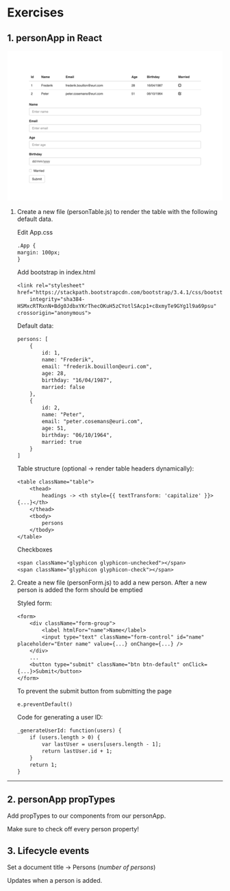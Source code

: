 # Exercises
## 1. personApp in React
<img src="images/ex1.png" alt="">

1. Create a new file (personTable.js) to render the table with the following default data.

    Edit App.css
    ```
    .App {
    margin: 100px;
    }
    ```
    Add bootstrap in index.html
    ```
    <link rel="stylesheet" href="https://stackpath.bootstrapcdn.com/bootstrap/3.4.1/css/bootstrap.min.css"
        integrity="sha384-HSMxcRTRxnN+Bdg0JdbxYKrThecOKuH5zCYotlSAcp1+c8xmyTe9GYg1l9a69psu" crossorigin="anonymous">
    ```
    Default data:
    ```
    persons: [
        {
            id: 1,
            name: "Frederik",
            email: "frederik.bouillon@euri.com",
            age: 28,
            birthday: "16/04/1987",
            married: false
        },
        {
            id: 2,
            name: "Peter",
            email: "peter.cosemans@euri.com",
            age: 51,
            birthday: "06/10/1964",
            married: true
        }
    ]
    ```
    Table structure (optional -> render table headers dynamically):
    ```
    <table className="table">
        <thead>
            headings -> <th style={{ textTransform: 'capitalize' }}>{...}</th>
        </thead>
        <tbody>
            persons
        </tbody>
    </table>
    ```
    Checkboxes
    ```
    <span className="glyphicon glyphicon-unchecked"></span>
    <span className="glyphicon glyphicon-check"></span>
    ```
2. Create a new file (personForm.js) to add a new person. After a new person is added the form should be emptied

    Styled form:
    ```
    <form>
        <div className="form-group">
            <label htmlFor="name">Name</label>
            <input type="text" className="form-control" id="name" placeholder="Enter name" value={...} onChange={...} />
        </div>
        ...
        <button type="submit" className="btn btn-default" onClick={...}>Submit</button>
    </form>
    ```
    To prevent the submit button from submitting the page
    ```
    e.preventDefault()
    ```
    Code for generating a user ID:
    ```
    _generateUserId: function(users) {
        if (users.length > 0) {
            var lastUser = users[users.length - 1];
            return lastUser.id + 1;
        }
        return 1;
    }
    ```


------

## 2. personApp propTypes
Add propTypes to our components from our personApp.

Make sure to check off every person property!


## 3. Lifecycle events
Set a document title -> Persons (*number of persons*)

Updates when a person is added.
